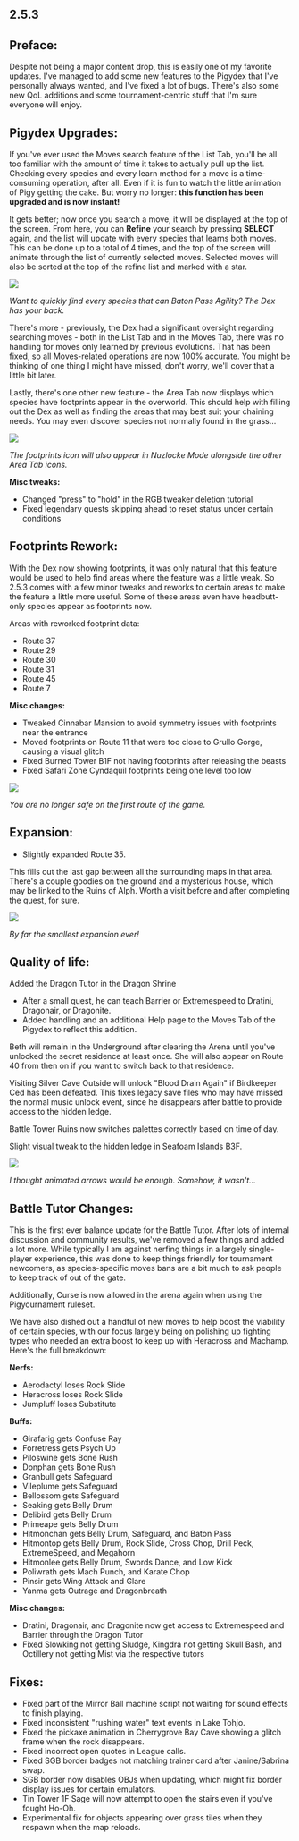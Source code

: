2.5.3
--------------
## Preface:

Despite not being a major content drop, this is easily one of my favorite updates. I've managed to add some new features to the Pigydex that I've personally always wanted, and I've fixed a lot of bugs. There's also some new QoL additions and some tournament-centric stuff that I'm sure everyone will enjoy. 

## Pigydex Upgrades:

If you've ever used the Moves search feature of the List Tab, you'll be all too familiar with the amount of time it takes to actually pull up the list. Checking every species and every learn method for a move is a time-consuming operation, after all. Even if it is fun to watch the little animation of Pigy getting the cake. But worry no longer: **this function has been upgraded and is now instant!**

It gets better; now once you search a move, it will be displayed at the top of the screen. From here, you can **Refine** your search by pressing **SELECT** again, and the list will update with every species that learns both moves. This can be done up to a total of 4 times, and the top of the screen will animate through the list of currently selected moves. Selected moves will also be sorted at the top of the refine list and marked with a star.

![](images/2_5_3_Changelog/image_1.gif)

*Want to quickly find every species that can Baton Pass Agility? The Dex has your back.*

There's more - previously, the Dex had a significant oversight regarding searching moves - both in the List Tab and in the Moves Tab, there was no handling for moves only learned by previous evolutions. That has been fixed, so all Moves-related operations are now 100% accurate. You might be thinking of one thing I might have missed, don't worry, we'll cover that a little bit later.

Lastly, there's one other new feature - the Area Tab now displays which species have footprints appear in the overworld. This should help with filling out the Dex as well as finding the areas that may best suit your chaining needs. You may even discover species not normally found in the grass...

![](images/2_5_3_Changelog/image_2.png)

*The footprints icon will also appear in Nuzlocke Mode alongside the other Area Tab icons.*

**Misc tweaks:**
 - Changed "press" to "hold" in the RGB tweaker deletion tutorial
 - Fixed legendary quests skipping ahead to reset status under certain conditions

## Footprints Rework:

With the Dex now showing footprints, it was only natural that this feature would be used to help find areas where the feature was a little weak. So 2.5.3 comes with a few minor tweaks and reworks to certain areas to make the feature a little more useful. Some of these areas even have headbutt-only species appear as footprints now.

Areas with reworked footprint data:
 - Route 37
 - Route 29
 - Route 30
 - Route 31
 - Route 45
 - Route 7

**Misc changes:**
 - Tweaked Cinnabar Mansion to avoid symmetry issues with footprints near the entrance
 - Moved footprints on Route 11 that were too close to Grullo Gorge, causing a visual glitch
 - Fixed Burned Tower B1F not having footprints after releasing the beasts
 - Fixed Safari Zone Cyndaquil footprints being one level too low

![](images/2_5_3_Changelog/image_3.png)

*You are no longer safe on the first route of the game.*

## Expansion:

 - Slightly expanded Route 35.

This fills out the last gap between all the surrounding maps in that area. There's a couple goodies on the ground and a mysterious house, which may be linked to the Ruins of Alph. Worth a visit before and after completing the quest, for sure.

![](images/2_5_3_Changelog/image_4.png)

*By far the smallest expansion ever!*

## Quality of life:

Added the Dragon Tutor in the Dragon Shrine
 - After a small quest, he can teach Barrier or Extremespeed to Dratini, Dragonair, or Dragonite.
 - Added handling and an additional Help page to the Moves Tab of the Pigydex to reflect this addition.

Beth will remain in the Underground after clearing the Arena until you've unlocked the secret residence at least once. She will also appear on Route 40 from then on if you want to switch back to that residence.

Visiting Silver Cave Outside will unlock "Blood Drain Again" if Birdkeeper Ced has been defeated. This fixes legacy save files who may have missed the normal music unlock event, since he disappears after battle to provide access to the hidden ledge.

Battle Tower Ruins now switches palettes correctly based on time of day.

Slight visual tweak to the hidden ledge in Seafoam Islands B3F.

![](images/2_5_3_Changelog/image_5.png)

*I thought animated arrows would be enough. Somehow, it wasn't...*

## Battle Tutor Changes:

This is the first ever balance update for the Battle Tutor. After lots of internal discussion and community results, we've removed a few things and added a lot more. While typically I am against nerfing things in a largely single-player experience, this was done to keep things friendly for tournament newcomers, as species-specific moves bans are a bit much to ask people to keep track of out of the gate.

Additionally, Curse is now allowed in the arena again when using the Pigyournament ruleset.

We have also dished out a handful of new moves to help boost the viability of certain species, with our focus largely being on polishing up fighting types who needed an extra boost to keep up with Heracross and Machamp. Here's the full breakdown:

**Nerfs:**
 - Aerodactyl loses Rock Slide
 - Heracross loses Rock Slide
 - Jumpluff loses Substitute
 
**Buffs:**
 - Girafarig gets Confuse Ray
 - Forretress gets Psych Up
 - Piloswine gets Bone Rush
 - Donphan gets Bone Rush
 - Granbull gets Safeguard
 - Vileplume gets Safeguard
 - Bellossom gets Safeguard
 - Seaking gets Belly Drum
 - Delibird gets Belly Drum
 - Primeape gets Belly Drum
 - Hitmonchan gets Belly Drum, Safeguard, and Baton Pass
 - Hitmontop gets Belly Drum, Rock Slide, Cross Chop, Drill Peck, ExtremeSpeed, and Megahorn
 - Hitmonlee gets Belly Drum, Swords Dance, and Low Kick
 - Poliwrath gets Mach Punch, and Karate Chop
 - Pinsir gets Wing Attack and Glare
 - Yanma gets Outrage and Dragonbreath
 
**Misc changes:**
 - Dratini, Dragonair, and Dragonite now get access to Extremespeed and Barrier through the Dragon Tutor
 - Fixed Slowking not getting Sludge, Kingdra not getting Skull Bash, and Octillery not getting Mist via the respective tutors

## Fixes:

 - Fixed part of the Mirror Ball machine script not waiting for sound effects to finish playing.
 - Fixed inconsistent "rushing water" text events in Lake Tohjo.
 - Fixed the pickaxe animation in Cherrygrove Bay Cave showing a glitch frame when the rock disappears.
 - Fixed incorrect open quotes in League calls.
 - Fixed SGB border badges not matching trainer card after Janine/Sabrina swap.
 - SGB border now disables OBJs when updating, which might fix border display issues for certain emulators.
 - Tin Tower 1F Sage will now attempt to open the stairs even if you've fought Ho-Oh.
 - Experimental fix for objects appearing over grass tiles when they respawn when the map reloads.
